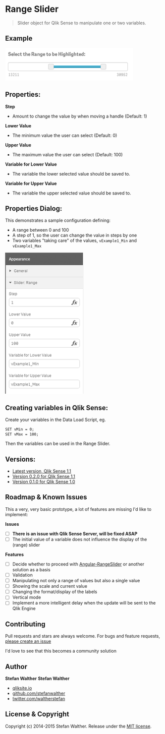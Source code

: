 # Range Slider

> Slider object for Qlik Sense to manipulate one or two variables.


## Example 
![](docs/img/RangeSlider_Basic.png)

## Properties:

**Step** 
* Amount to change the value by when moving a handle (Default: 1)  

**Lower Value**  
* The minimum value the user can select (Default: 0)  

**Upper Value**  
* The maximum value the user can select (Default: 100)  

**Variable for Lower Value**  
* The variable the lower selected value should be saved to.  

**Variable for Upper Value**  
* The variable the upper selected value should be saved to.  

## Properties Dialog:  
This demonstrates a sample configuration defining:

* A range between 0 and 100
* A step of 1, so the user can change the value in steps by one
* Two variables "taking care" of the values, `vExample1_Min` and `vExample1_Max`

![](screenshots/qsRangeSlider_PropertyPanel.png)

## Creating variables in Qlik Sense:
Create your variables in the Data Load Script, eg.

	SET vMin = 0;
	SET vMax = 100;

Then the variables can be used in the Range Slider.

## Versions:
* [Latest version, Qlik Sense 1.1](https://github.com/stefanwalther/qsRangeSlider/raw/master/build/swr-rangeslider_latest.zip)
* [Version 0.2.0 for Qlik Sense 1.1](https://github.com/stefanwalther/qsRangeSlider/raw/master/build/swr-rangeslider_v0.2.0.zip)
* [Version 0.1.0 for Qlik Sense 1.0](https://github.com/stefanwalther/qsRangeSlider/raw/master/build/RangeSlider_0.1.0.zip)

## Roadmap & Known Issues
This a very, very basic prototype, a lot of features are missing I'd like to implement:

**Issues**
- [ ] **There is an issue with Qlik Sense Server, will be fixed ASAP**
- [ ] The initial value of a variable does not influence the display of the (range) slider

**Features**
- [ ] Decide whether to proceed with [Angular-RangeSlider](https://github.com/danielcrisp/angular-rangeslider) or another solution as a basis
- [ ] Validation
- [ ] Manipulating not only a range of values but also a single value
- [ ] Showing the scale and current value
- [ ] Changing the format/display of the labels
- [ ] Vertical mode
- [ ] Implement a more intelligent delay when the update will be sent to the Qlik Engine

## Contributing
Pull requests and stars are always welcome. For bugs and feature requests, [please create an issue](https://github.com/stefanwalther/qsRangeSlider/issues)

I'd love to see that this becomes a community solution

## Author
**Stefan Walther**
**Stefan Walther** 
* [qliksite.io](http://qliksite.io)
* [github.com/stefanwalther](http://github.com/stefanwalther)
* [twitter.com/waltherstefan](http://twitter.com/waltherstefan)

## License & Copyright
Copyright (c) 2014-2015 Stefan Walther.
Release under the [MIT license](LICENSE.md).

